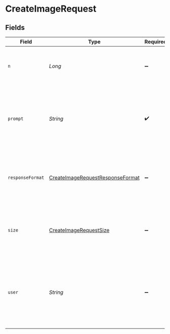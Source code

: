 # CreateImageRequest


## Fields

| Field                                                                                                                                                              | Type                                                                                                                                                               | Required                                                                                                                                                           | Description                                                                                                                                                        | Example                                                                                                                                                            |
| ------------------------------------------------------------------------------------------------------------------------------------------------------------------ | ------------------------------------------------------------------------------------------------------------------------------------------------------------------ | ------------------------------------------------------------------------------------------------------------------------------------------------------------------ | ------------------------------------------------------------------------------------------------------------------------------------------------------------------ | ------------------------------------------------------------------------------------------------------------------------------------------------------------------ |
| `n`                                                                                                                                                                | *Long*                                                                                                                                                             | :heavy_minus_sign:                                                                                                                                                 | The number of images to generate. Must be between 1 and 10.                                                                                                        | 1                                                                                                                                                                  |
| `prompt`                                                                                                                                                           | *String*                                                                                                                                                           | :heavy_check_mark:                                                                                                                                                 | A text description of the desired image(s). The maximum length is 1000 characters.                                                                                 | A cute baby sea otter                                                                                                                                              |
| `responseFormat`                                                                                                                                                   | [CreateImageRequestResponseFormat](../../models/shared/CreateImageRequestResponseFormat.md)                                                                        | :heavy_minus_sign:                                                                                                                                                 | The format in which the generated images are returned. Must be one of `url` or `b64_json`.                                                                         | url                                                                                                                                                                |
| `size`                                                                                                                                                             | [CreateImageRequestSize](../../models/shared/CreateImageRequestSize.md)                                                                                            | :heavy_minus_sign:                                                                                                                                                 | The size of the generated images. Must be one of `256x256`, `512x512`, or `1024x1024`.                                                                             | 1024x1024                                                                                                                                                          |
| `user`                                                                                                                                                             | *String*                                                                                                                                                           | :heavy_minus_sign:                                                                                                                                                 | A unique identifier representing your end-user, which can help OpenAI to monitor and detect abuse. [Learn more](/docs/guides/safety-best-practices/end-user-ids).<br/> | user-1234                                                                                                                                                          |